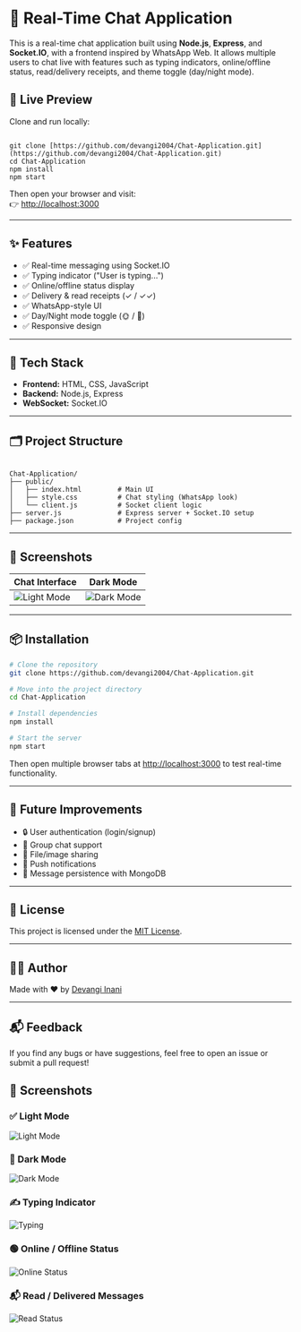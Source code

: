 # 💬 Real-Time Chat Application

This is a real-time chat application built using **Node.js**, **Express**, and **Socket.IO**, with a frontend inspired by WhatsApp Web. It allows multiple users to chat live with features such as typing indicators, online/offline status, read/delivery receipts, and theme toggle (day/night mode).

## 🚀 Live Preview

Clone and run locally:

```

git clone [https://github.com/devangi2004/Chat-Application.git](https://github.com/devangi2004/Chat-Application.git)
cd Chat-Application
npm install
npm start

```

Then open your browser and visit:  
👉 [http://localhost:3000](http://localhost:3000)

---

## ✨ Features

- ✅ Real-time messaging using Socket.IO
- ✅ Typing indicator ("User is typing...")
- ✅ Online/offline status display
- ✅ Delivery & read receipts (✓ / ✓✓)
- ✅ WhatsApp-style UI
- ✅ Day/Night mode toggle (🌞 / 🌙)
- ✅ Responsive design

---

## 🧩 Tech Stack

- **Frontend:** HTML, CSS, JavaScript
- **Backend:** Node.js, Express
- **WebSocket:** Socket.IO

---

## 🗂️ Project Structure

```

Chat-Application/
├── public/
│   ├── index.html         # Main UI
│   ├── style.css          # Chat styling (WhatsApp look)
│   └── client.js          # Socket client logic
├── server.js              # Express server + Socket.IO setup
├── package.json           # Project config

````

---

## 📸 Screenshots

| Chat Interface | Dark Mode |
|----------------|-----------|
| ![Light Mode](https://via.placeholder.com/300x200.png?text=Chat+Light+Mode) | ![Dark Mode](https://via.placeholder.com/300x200.png?text=Chat+Dark+Mode) |

---

## 📦 Installation

```bash
# Clone the repository
git clone https://github.com/devangi2004/Chat-Application.git

# Move into the project directory
cd Chat-Application

# Install dependencies
npm install

# Start the server
npm start
````

Then open multiple browser tabs at [http://localhost:3000](http://localhost:3000) to test real-time functionality.

---

## 📌 Future Improvements

* 🔒 User authentication (login/signup)
* 🧵 Group chat support
* 📁 File/image sharing
* 🔔 Push notifications
* 💬 Message persistence with MongoDB

---

## 📃 License

This project is licensed under the [MIT License](LICENSE).

---

## 👩‍💻 Author

Made with ❤️ by [Devangi Inani](https://github.com/devangi2004)

---

## 📬 Feedback

If you find any bugs or have suggestions, feel free to open an issue or submit a pull request!


## 📸 Screenshots

### ✅ Light Mode
![Light Mode](screenshots/light-mode.png)

### 🌙 Dark Mode
![Dark Mode](screenshots/dark-mode.png)

### ✍️ Typing Indicator
![Typing](screenshots/typing-indicator.png)

### 🟢 Online / Offline Status
![Online Status](screenshots/online-status.png)

### 📬 Read / Delivered Messages
![Read Status](screenshots/read-receipt.png)
